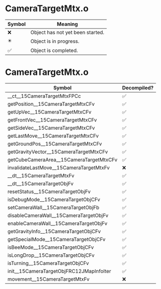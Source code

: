 # CameraTargetMtx.o
| Symbol | Meaning 
| ------------- | ------------- 
| :x: | Object has not yet been started. 
| :eight_pointed_black_star: | Object is in progress. 
| :white_check_mark: | Object is completed. 


# CameraTargetMtx.o
| Symbol | Decompiled? |
| ------------- | ------------- |
| __ct__15CameraTargetMtxFPCc | :white_check_mark: |
| getPosition__15CameraTargetMtxCFv | :white_check_mark: |
| getUpVec__15CameraTargetMtxCFv | :white_check_mark: |
| getFrontVec__15CameraTargetMtxCFv | :white_check_mark: |
| getSideVec__15CameraTargetMtxCFv | :white_check_mark: |
| getLastMove__15CameraTargetMtxCFv | :white_check_mark: |
| getGroundPos__15CameraTargetMtxCFv | :white_check_mark: |
| getGravityVector__15CameraTargetMtxCFv | :white_check_mark: |
| getCubeCameraArea__15CameraTargetMtxCFv | :white_check_mark: |
| invalidateLastMove__15CameraTargetMtxFv | :x: |
| __dt__15CameraTargetMtxFv | :white_check_mark: |
| __dt__15CameraTargetObjFv | :white_check_mark: |
| resetStatus__15CameraTargetObjFv | :white_check_mark: |
| isDebugMode__15CameraTargetObjCFv | :white_check_mark: |
| setCameraWall__15CameraTargetObjFb | :white_check_mark: |
| disableCameraWall__15CameraTargetObjFv | :white_check_mark: |
| enableCameraWall__15CameraTargetObjFv | :white_check_mark: |
| getGravityInfo__15CameraTargetObjCFv | :white_check_mark: |
| getSpecialMode__15CameraTargetObjCFv | :white_check_mark: |
| isBeeMode__15CameraTargetObjCFv | :white_check_mark: |
| isLongDrop__15CameraTargetObjCFv | :white_check_mark: |
| isTurning__15CameraTargetObjCFv | :white_check_mark: |
| init__15CameraTargetObjFRC12JMapInfoIter | :white_check_mark: |
| movement__15CameraTargetMtxFv | :x: |
